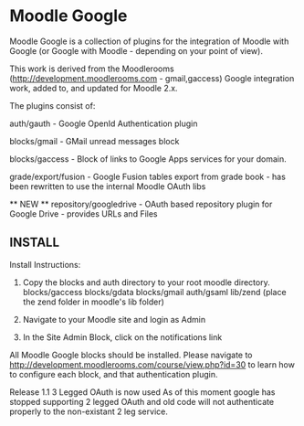 Moodle Google
=============

Moodle Google is a collection of plugins for the integration
of Moodle with Google (or Google with Moodle - depending on
your point of view).

This work is derived from the Moodlerooms (http://development.moodlerooms.com - gmail,gaccess)
Google integration work, added to, and updated for Moodle 2.x.

The plugins consist of:

auth/gauth - Google OpenId Authentication plugin

blocks/gmail - GMail unread messages block

blocks/gaccess - Block of links to Google Apps services for your domain.

grade/export/fusion - Google Fusion tables export from grade book - has been rewritten to use the internal Moodle OAuth libs

** NEW **
repository/googledrive - OAuth based repository plugin for Google Drive - provides URLs and Files

##   INSTALL
Install Instructions:
1. Copy the blocks and auth directory to your root moodle directory.
blocks/gaccess
blocks/gdata
blocks/gmail
auth/gsaml
lib/zend
(place the zend folder in moodle's lib folder)

2. Navigate to your Moodle site and login as Admin

3. In the Site Admin Block, click on the notifications link

All Moodle Google blocks should be installed.  Please navigate to http://development.moodlerooms.com/course/view.php?id=30 to learn how to configure each block, and that authentication plugin.

Release 1.1  3 Legged OAuth is now used 
As of this moment google has stopped supporting 2 legged OAuth and
old code will not authenticate properly to the non-existant 2 leg service. 
 
